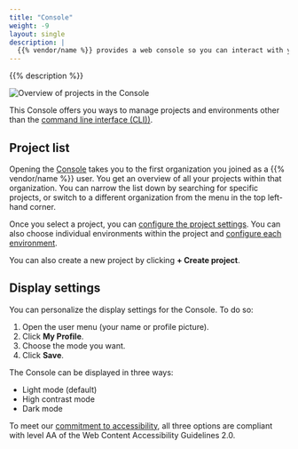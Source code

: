 ```yaml
---
title: "Console"
weight: -9
layout: single
description: |
  {{% vendor/name %}} provides a web console so you can interact with your projects and manage your environments.
---
```


{{% description %}}

![Overview of projects in the Console](/images/management-console/psh-console-main-view.png "0.6")

This Console offers you ways to manage projects and environments other than the [command line interface (CLI))](/administration/cli/_index.md).

## Project list

Opening the [Console](https://console.upsun.com/) takes you to the first organization you joined as a
{{% vendor/name %}} user.
You get an overview of all your projects within that organization.
You can narrow the list down by searching for specific projects,
or switch to a different organization from the menu in the top left-hand corner.

Once you select a project, you can [configure the project settings](/administration/web/configure-project.md).
You can also choose individual environments within the project and [configure each environment](/administration/web/configure-environment.md).

You can also create a new project by clicking **+ Create project**.

## Display settings

You can personalize the display settings for the Console.
To do so:

1. Open the user menu (your name or profile picture).
2. Click **My Profile**.
3. Choose the mode you want.
4. Click **Save**.

The Console can be displayed in three ways:

* Light mode (default)
* High contrast mode
* Dark mode

To meet our [commitment to accessibility](https://platform.sh/trust-center/legal/wcag/),
all three options are compliant with level AA of the Web Content Accessibility Guidelines 2.0.
